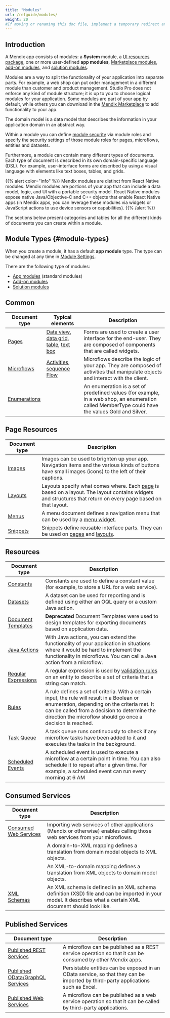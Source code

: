```yaml
---
title: "Modules"
url: /refguide/modules/
weight: 20
#If moving or renaming this doc file, implement a temporary redirect and let the respective team know they should update the URL in the product. See Mapping to Products for more details.
---
```


## Introduction

A Mendix app consists of modules: a **System** module, a [UI resources package](/refguide/ui-resources-package/), one or more user-defined **app modules**, [Marketplace modules](/appstore/modules/), [add-on modules](/refguide/configure-add-on-and-solution-modules/), and [solution modules](/refguide/configure-add-on-and-solution-modules/). 

Modules are a way to split the functionality of your application into separate parts. For example, a web shop can put order management in a different module than customer and product management. Studio Pro does not enforce any kind of module structure; it is up to you to choose logical modules for your application. Some modules are part of your app by default, while others you can download in the [Mendix Marketplace](https://marketplace.mendix.com/) to add functionality to your app.

The domain model is a data model that describes the information in your application domain in an abstract way.

Within a module you can define [module security](/refguide/module-security/) via module roles and specify the security settings of those module roles for pages, microflows, entities and datasets.

Furthermore, a module can contain many different types of documents. Each type of document is described in its own domain-specific language (DSL). For example, user-interface forms are described by using a visual language with elements like text boxes, tables, and grids.

{{% alert color="info" %}}
Mendix modules are distinct from React Native modules. Mendix modules are portions of your app that can include a data model, logic, and UI with a portable security model. React Native modules expose native Java/Objective-C and C++ objects that enable React Native apps (in Mendix apps, you can leverage these modules via widgets or JavaScript actions to use device sensors or capabilities).
{{% /alert %}}

The sections below present categories and tables for all the different kinds of documents you can create within a module.

## Module Types {#module-types}

When you create a module, it has a default **app module** type. The type can be changed at any time in [Module Settings](/refguide/module-settings/). 

There are the following type of modules:

* [App modules](/refguide/module-settings/#app-module) (standard modules)
* [Add-on modules](/refguide/module-settings/#add-on-module) 
* [Solution modules](/refguide/module-settings/#solution-module)

## Common

| Document type | Typical elements | Description |
| --- | --- | --- |
| [Pages](/refguide/pages/) | [Data view](/refguide/data-view/), [data grid](/refguide/data-grid/), [table](/refguide/table/), [text box](/refguide/text-box/) | Forms are used to create a user interface for the end-user. They are composed of components that are called widgets. |
| [Microflows](/refguide/microflows/) | [Activities](/refguide/activities/), [sequence Flow](/refguide/sequence-flow/) | Microflows describe the logic of your app. They are composed of activities that manipulate objects and interact with the client. |
| [Enumerations](/refguide/enumerations/) |   | An enumeration is a set of predefined values (for example, in a web shop, an enumeration called MemberType could have the values Gold and Silver. |

## Page Resources

| Document type | Description |
| --- | --- |
| [Images](/refguide/images/) | Images can be used to brighten up your app. Navigation items and the various kinds of buttons have small images (icons) to the left of their captions. |
| [Layouts](/refguide/layout/) | Layouts specify what comes where. Each [page](/refguide/page/) is based on a layout. The layout contains widgets and structures that return on every page based on that layout.  |
| [Menus](/refguide/menu/) | A menu document defines a navigation menu that can be used by a [menu widget](/refguide/menu-widgets/). |
| [Snippets](/refguide/snippet/) | Snippets define reusable interface parts. They can be used on [pages](/refguide/page/) and [layouts](/refguide/layout/). |

## Resources

| Document type | Description |
| --- | --- |
| [Constants](/refguide/constants/) | Constants are used to define a constant value (for example, to store a URL for a web service). |
| [Datasets](/refguide/data-sets/) | A dataset can be used for reporting and is defined using either an OQL query or a custom Java action. |
| [Document Templates](/refguide/document-templates/) | **Deprecated** Document Templates were used to design templates for exporting documents based on application data. |
| [Java Actions](/refguide/java-actions/) | With Java actions, you can extend the functionality of your application in situations where it would be hard to implement the functionality in microflows. You can call a Java action from a microflow. |
| [Regular Expressions](/refguide/regular-expressions/) | A regular expression is used by [validation rules](/refguide/validation-rules/) on an entity to describe a set of criteria that a string can match. |
| [Rules](/refguide/rules/) | A rule defines a set of criteria. With a certain input, the rule will result in a Boolean or enumeration, depending on the criteria met. It can be called from a decision to determine the direction the microflow should go once a decision is reached. |
| [Task Queue](/refguide/task-queue/) | A task queue runs continuously to check if any microflow tasks have been added to it and executes the tasks in the background. |
| [Scheduled Events](/refguide/scheduled-events/) | A scheduled event is used to execute a microflow at a certain point in time. You can also schedule it to repeat after a given time. For example, a scheduled event can run every morning at 6 AM |

## Consumed Services

| Document type | Description |
| --- | --- |
| [Consumed Web Services](/refguide/consumed-web-services/) | Importing web services of other applications (Mendix or otherwise) enables calling those web services from your microflows. |
|  | A domain-to-XML mapping defines a translation from domain model objects to XML objects. |
|  | An XML-to-domain mapping defines a translation from XML objects to domain model objects. |
| [XML Schemas](/refguide/xml-schemas/) | An XML schema is defined in an XML schema definition (XSD) file and can be imported in your model. It describes what a certain XML document should look like. |

## Published Services

| Document type | Description |
| --- | --- |
| [Published REST Services](/refguide/published-rest-services/) | A microflow can be published as a REST service operation so that it can be consumed by other Mendix apps. |
| [Published OData/GraphQL Services](/refguide/published-odata-services/) | Persistable entities can be exposed in an OData service, so that they can be imported by third-party applications such as Excel. |
| [Published Web Services](/refguide/published-web-services/) | A microflow can be published as a web service operation so that it can be called by third-party applications. |
